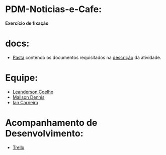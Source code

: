 # PDM-Noticias-e-Cafe:
**Exercício de fixação**

# docs:
* [Pasta]() contendo os documentos requisitados na [descrição](https://docs.google.com/document/d/1G0nuHlKZbDRn-N7_wr0muO9VA47POZNvuum36Vpo0sA/edit) da atividade.

# Equipe:
* [Leanderson Coelho](https://github.com/Leanderson-Coelho)
* [Mailson Dennis](https://github.com/MailsonD)
* [Ian Carneiro](https://github.com/Ian-Carneiro)

# Acompanhamento de Desenvolvimento:
* [Trello](https://trello.com/b/BEImIsSt/app-not%C3%ADcias)